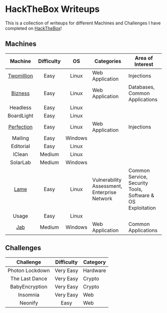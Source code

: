# HackTheBox Writeups

This is a collection of writeups for different Machines and Challenges I have completed on [HackTheBox](https://www.hackthebox.com/)!

## Machines

| Machine | Difficulty | OS | Categories | Area of Interest
|:-------:|:----------:|:--:|------------|-----------------
| [Twomillion](Machines/Easy/TwoMillion.md) | Easy | Linux | Web Application | Injections
| [Bizness](Machines/Easy/Bizness.md) | Easy | Linux | Web Application | Databases, Common Applications
| Headless | Easy | Linux | | 
| BoardLight | Easy | Linux | | 
| [Perfection](Machines/Easy/Perfection.md) | Easy | Linux | Web Application | Injections
| Mailing | Easy | Windows | |
| Editorial | Easy | Linux | |
| IClean | Medium | Linux | |
| SolarLab | Medium | Windows | |
| [Lame](Machines/Easy/Lame.md) | Easy | Linux | Vulnerability Assessment, Enterprise Network | Common Service, Security Tools, Software & OS Exploitation
| Usage | Easy | Linux | |
| [Jab](Machines/Medium/Jab.md) | Medium | Windows | Web Application | Common Applications

## Challenges

| Challenge | Difficulty | Category
|:---------:|:----------:|------------
| Photon Lockdown | Very Easy | Hardware
| The Last Dance | Very Easy | Crypto
| BabyEncryption | Very Easy | Crypto
| Insomnia | Very Easy | Web
| Neonify | Easy | Web